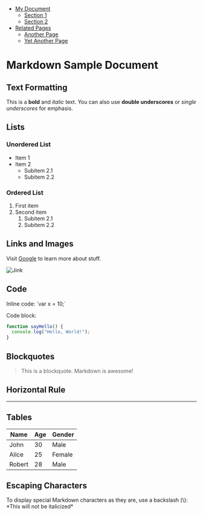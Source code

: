 <!-- Table of Contents -->
- [My Document](#my-document)
  - [Section 1](#section-1)
  - [Section 2](#section-2)
- [Related Pages](#related-pages)
  - [Another Page](another-page.md)
  - [Yet Another Page](yet-another-page.md)

<!-- Document Content -->
# Markdown Sample Document

## Text Formatting

This is a **bold** and *italic* text. You can also use __double underscores__ or _single underscores_ for emphasis.

## Lists

### Unordered List

- Item 1
- Item 2
  - Subitem 2.1
  - Subitem 2.2

### Ordered List

1. First item
2. Second item
   1. Subitem 2.1
   2. Subitem 2.2

## Links and Images

Visit [Google](https://google.com) to learn more about stuff.

![Jink](https://pingey.neocities.org/jinx.jpg)

## Code

Inline code: \`var x = 10;\`

Code block:

```javascript
function sayHello() {
  console.log("Hello, World!");
}
```

## Blockquotes

> This is a blockquote. Markdown is awesome!

## Horizontal Rule

---

## Tables

| Name   | Age | Gender |
|--------|-----|--------|
| John   | 30  | Male   |
| Alice  | 25  | Female |
| Robert | 28  | Male   |

## Escaping Characters

To display special Markdown characters as they are, use a backslash (\\):
\*This will not be italicized\*
